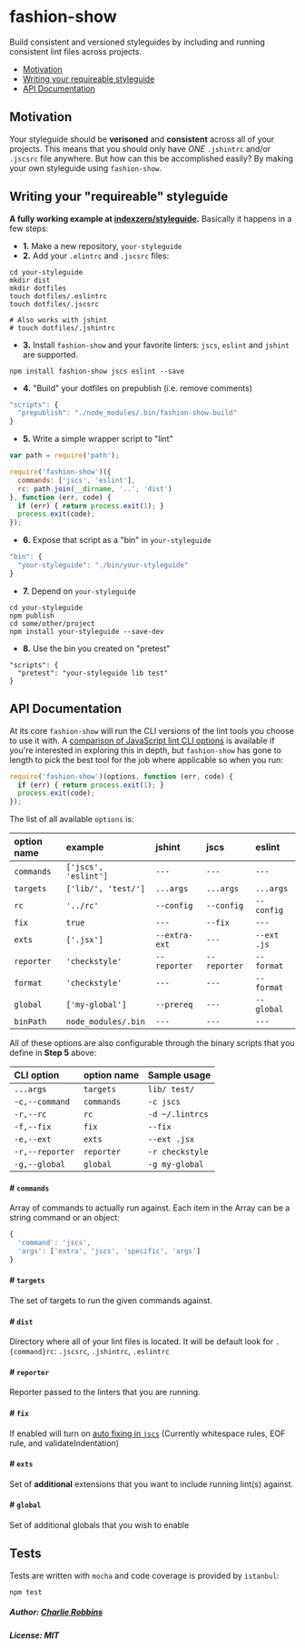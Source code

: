 # fashion-show

Build consistent and versioned styleguides by including and running consistent lint files across projects.

- [Motivation](#motivation)
- [Writing your requireable styleguide](#writing-your-requireable-styleguide)
- [API Documentation](#api-documentation)

## Motivation

Your styleguide should be **verisoned** and **consistent** across all of your projects. This means that you should only have _ONE_ `.jshintrc` and/or `.jscsrc` file anywhere. But how can this be accomplished easily? By making your own styleguide using `fashion-show`.

## Writing your "requireable" styleguide

**A fully working example at [indexzero/styleguide](https://github.com/indexzero/styleguide).** Basically it happens in a few steps:

- **1.** Make a new repository, `your-styleguide`
- **2.** Add your `.elintrc` and `.jscsrc` files:
```
cd your-styleguide
mkdir dist
mkdir dotfiles
touch dotfiles/.eslintrc
touch dotfiles/.jscsrc

# Also works with jshint
# touch dotfiles/.jshintrc
```
- **3.** Install `fashion-show` and your favorite linters: `jscs`, `eslint` and `jshint` are supported.
```
npm install fashion-show jscs eslint --save
```
- **4.** "Build" your dotfiles on prepublish (i.e. remove comments)
``` js
"scripts": {
  "prepublish": "./node_modules/.bin/fashion-show-build"
}
```
- **5.** Write a simple wrapper script to "lint"
``` js
var path = require('path');

require('fashion-show')({
  commands: ['jscs', 'eslint'],
  rc: path.join(__dirname, '..', 'dist')
}, function (err, code) {
  if (err) { return process.exit(1); }
  process.exit(code);
});
```
- **6.** Expose that script as a "bin" in `your-styleguide`
``` js
"bin": {
  "your-styleguide": "./bin/your-styleguide"
}
```
- **7.** Depend on `your-styleguide`
```
cd your-styleguide
npm publish
cd some/other/project
npm install your-styleguide --save-dev
```
- **8.** Use the bin you created on "pretest"
```
"scripts": {
  "pretest": "your-styleguide lib test"
}
```

## API Documentation

At its core `fashion-show` will run the CLI versions of the lint tools you choose to use it with. A [comparison of JavaScript lint CLI options](COMMANDS.md) is available if you're interested in exploring this in depth, but `fashion-show` has gone to length to pick the best tool for the job where applicable so when you run:

``` js
require('fashion-show')(options, function (err, code) {
  if (err) { return process.exit(1); }
  process.exit(code);
});
```

The list of all available `options` is:

| option name   | example              | jshint        | jscs         | eslint       |
|:--------------|:---------------------|:--------------|:-------------|:-------------|
| `commands`    | `['jscs', 'eslint']` | `---`         | `---`        | `---`        |
| `targets`     | `['lib/', 'test/']`  | `...args`     | `...args`    | `...args`    |
| `rc`          | `'../rc'`            | `--config`    | `--config`   | `--config`   |
| `fix`         | `true`               | `---`         | `--fix`      | `---`        |
| `exts`        | `['.jsx']`           | `--extra-ext` | `---`        | `--ext .js`  |
| `reporter`    | `'checkstyle'`       | `--reporter`  | `--reporter` | `--format`   |
| `format`      | `'checkstyle'`       | `---`         | `---`        | `--format`   |
| `global`      | `['my-global']`      | `--prereq`    | `---`        | `--global`   |
| `binPath`     | `node_modules/.bin`  | `---`         | `---`        | `---`        |

All of these options are also configurable through the binary scripts that you define in **Step 5** above:

| CLI option      | option name   | Sample usage     |
|:----------------|:--------------|:-----------------|
| `...args`       | `targets`     | `lib/ test/`     |
| `-c,--command`  | `commands`    | `-c jscs`        |
| `-r,--rc`       | `rc`          | `-d ~/.lintrcs`  |
| `-f,--fix`      | `fix`         | `--fix`          |
| `-e,--ext`      | `exts`        | `--ext .jsx`     |
| `-r,--reporter` | `reporter`    | `-r checkstyle`  |
| `-g,--global`   | `global`      | `-g my-global`   |

#### # `commands`

Array of commands to actually run against. Each item in the Array can be a string command or an object:

``` js
{
  'command': 'jscs',
  'args': ['extra', 'jscs', 'specific', 'args']
}
```

#### # `targets`

The set of targets to run the given commands against.

#### # `dist`

Directory where all of your lint files is located. It will be default look for `.{command}rc`: `.jscsrc`, `.jshintrc`, `.eslintrc`

#### # `reporter`

Reporter passed to the linters that you are running.

#### # `fix`

If enabled will turn on [auto fixing in `jscs`](http://jscs.info/overview.html#cli) (Currently whitespace rules, EOF rule, and validateIndentation)

#### # `exts`

Set of **additional** extensions that you want to include running lint(s) against.

#### # `global`

Set of additional globals that you wish to enable


## Tests

Tests are written with `mocha` and code coverage is provided by `istanbul`:

```
npm test
```

##### Author: [Charlie Robbins](charlie.robbins@gmail.com)
##### License: MIT
